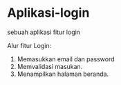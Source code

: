 # Aplikasi-login
sebuah aplikasi fitur login

Alur fitur Login:
1. Memasukkan email dan password
2. Memvalidasi masukan.
3. Menampilkan halaman beranda.
